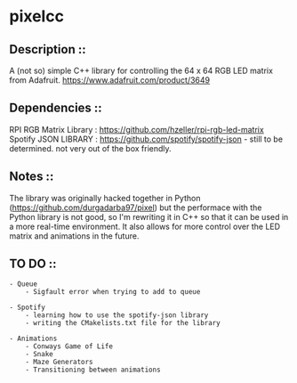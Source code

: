 # pixelcc

## Description ::
A (not so) simple C++ library for controlling the 64 x 64 RGB LED matrix from Adafruit.
https://www.adafruit.com/product/3649

## Dependencies ::
RPI RGB Matrix Library : https://github.com/hzeller/rpi-rgb-led-matrix
Spotify JSON LIBRARY : https://github.com/spotify/spotify-json
    - still to be determined. not very out of the box friendly.

## Notes ::
The library was originally hacked together in Python (https://github.com/durgadarba97/pixel)
but the performace with the Python library is not good, so I'm rewriting it in C++ so that it can be used in a more real-time environment. It also allows for more control over the LED matrix and animations in the future.

## TO DO ::
    - Queue
        - Sigfault error when trying to add to queue

    - Spotify 
        - learning how to use the spotify-json library
        - writing the CMakelists.txt file for the library
    
    - Animations
        - Conways Game of Life
        - Snake
        - Maze Generators
        - Transitioning between animations
        

